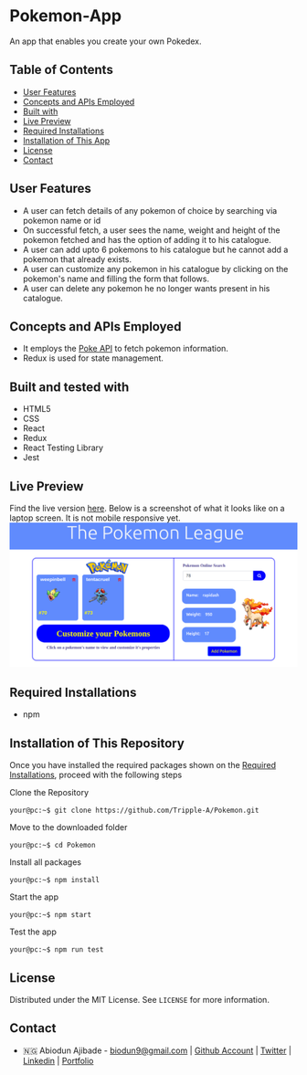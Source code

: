 # Pokemon-App
An app that enables you create your own Pokedex.

## Table of Contents

* [User Features](#user-features)
* [Concepts and APIs Employed](#concepts-and-apis-employed)
* [Built with](#built-and-tested-with)
* [Live Preview](#live-preview)
* [Required Installations](#required-installations)
* [Installation of This App](#instalation)
* [License](#license)
* [Contact](#contact)


<!-- User features -->
## User Features
* A user can fetch details of any pokemon of choice by searching via pokemon name or id
* On successful fetch, a user sees the name, weight and height of the pokemon fetched and has the option of adding it to his catalogue.
* A user can add upto 6 pokemons to his catalogue but he cannot add a pokemon that already exists.
* A user can customize any pokemon in his catalogue by clicking on the pokemon's name and filling the form that follows.
* A user can delete any pokemon he no longer wants present in his catalogue.

<!-- concepts and apis employed -->
## Concepts and APIs Employed
* It employs the [Poke API](https://pokeapi.co/) to fetch pokemon information.
* Redux is used for state management.

<!-- BUILT AND TESTED WITH -->
## Built and tested with
* HTML5
* CSS
* React
* Redux
* React Testing Library
* Jest


<!-- LIVE PREVIEW -->
## Live Preview
Find the live version [here](https://pokemon-test-biodun.netlify.app/).
Below is a screenshot of what it looks like on a laptop screen. It is not mobile responsive yet.
![Image](/src/images/pokemonProof.png)

<!-- REQUIRED INSTALLATION -->
## Required Installations
* npm

<!-- INSTALLATION -->
## Installation of This Repository

Once you have installed the required packages shown on the [Required Installations](#required-installations), proceed with the following steps

Clone the Repository

```Shell
your@pc:~$ git clone https://github.com/Tripple-A/Pokemon.git
```

Move to the downloaded folder

```Shell
your@pc:~$ cd Pokemon
```

Install all packages

```Shell
your@pc:~$ npm install
```

Start the app

```Shell
your@pc:~$ npm start
```

Test the app

```Shell
your@pc:~$ npm run test
```

## License

Distributed under the MIT License. See `LICENSE` for more information.

<!-- CONTACT -->
## Contact
* 🇳🇬  Abiodun Ajibade - biodun9@gmail.com | [Github Account](https://github.com/Tripple-A) | [Twitter](https://twitter.com/AbiodunAjibade3) | [Linkedin](https://linkedin.com/in/abiodun-ajibade) | [Portfolio](https://abiodun-ajibade.netlify.app/)
